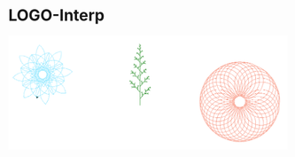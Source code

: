 # LOGO-Interp

![alt text](https://github.com/BrianHuntley/LOGO-Interp/blob/main/Drawings.png?raw=true)
